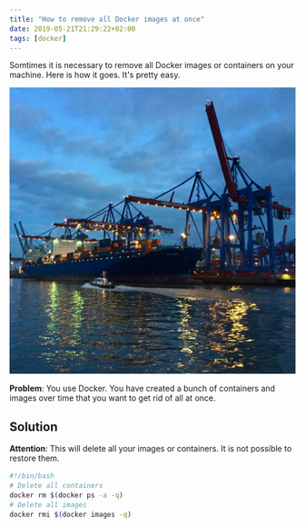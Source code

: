 ```yaml
---
title: "How to remove all Docker images at once"
date: 2019-05-21T21:29:22+02:00
tags: [docker]
---
```


Somtimes it is necessary to remove all Docker images or containers on your machine. Here is how it goes. It's pretty easy.

 <!--more-->

![Container ship](/img/container-ship.jpeg)

**Problem**: You use Docker. You have created a bunch of containers and images over time that you want to get rid of all at once.

## Solution

**Attention**: This will delete all your images or containers. It is not possible to restore them.

```bash
#!/bin/bash
# Delete all containers
docker rm $(docker ps -a -q)
# Delete all images
docker rmi $(docker images -q)
```